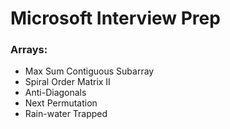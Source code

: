 # Microsoft Interview Prep
<h3> Arrays: </h3>
<ul>
    <li> Max Sum Contiguous Subarray </li>
    <li> Spiral Order Matrix II </li>
    <li> Anti-Diagonals </li>
    <li> Next Permutation </li>
    <li> Rain-water Trapped </li>
</ul>

